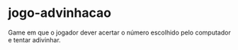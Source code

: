 # jogo-advinhacao
Game em que o jogador dever acertar o número escolhido pelo computador e tentar adivinhar.
